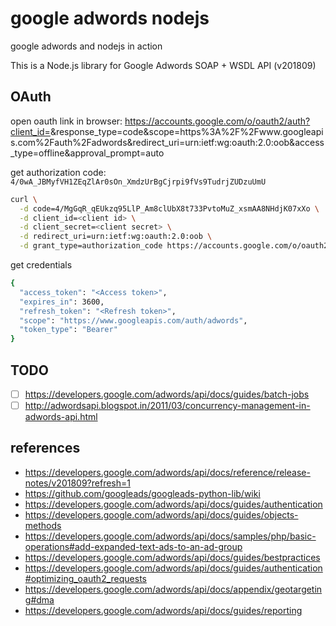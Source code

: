 # google adwords nodejs

google adwords and nodejs in action

This is a Node.js library for Google Adwords SOAP + WSDL API (v201809)

## OAuth

open oauth link in browser: https://accounts.google.com/o/oauth2/auth?client_id=<Client ID>&response_type=code&scope=https%3A%2F%2Fwww.googleapis.com%2Fauth%2Fadwords&redirect_uri=urn:ietf:wg:oauth:2.0:oob&access_type=offline&approval_prompt=auto

get authorization code: `4/0wA_JBMyfVH1ZEqZlAr0sOn_XmdzUrBgCjrpi9fVs9TudrjZUDzuUmU`

```bash
curl \
  -d code=4/MgGqR_qEUkzq95LlP_Am8clUbX8t733PvtoMuZ_xsmAA8NHdjK07xXo \
  -d client_id=<client id> \
  -d client_secret=<client secret> \
  -d redirect_uri=urn:ietf:wg:oauth:2.0:oob \
  -d grant_type=authorization_code https://accounts.google.com/o/oauth2/token
```

get credentials

```bash
{
  "access_token": "<Access token>",
  "expires_in": 3600,
  "refresh_token": "<Refresh token>",
  "scope": "https://www.googleapis.com/auth/adwords",
  "token_type": "Bearer"
}
```

## TODO

- [ ] <https://developers.google.com/adwords/api/docs/guides/batch-jobs>
- [ ] <http://adwordsapi.blogspot.in/2011/03/concurrency-management-in-adwords-api.html>

## references

- <https://developers.google.com/adwords/api/docs/reference/release-notes/v201809?refresh=1>
- <https://github.com/googleads/googleads-python-lib/wiki>
- <https://developers.google.com/adwords/api/docs/guides/authentication>
- <https://developers.google.com/adwords/api/docs/guides/objects-methods>
- <https://developers.google.com/adwords/api/docs/samples/php/basic-operations#add-expanded-text-ads-to-an-ad-group>
- <https://developers.google.com/adwords/api/docs/guides/bestpractices>
- <https://developers.google.com/adwords/api/docs/guides/authentication#optimizing_oauth2_requests>
- <https://developers.google.com/adwords/api/docs/appendix/geotargeting#dma>
- <https://developers.google.com/adwords/api/docs/guides/reporting>
